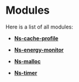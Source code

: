 
# Modules


Here is a list of all modules:


* [**Ns-cache-profile**](group__ns-cache-profile.md) 
    


















* [**Ns-energy-monitor**](group__ns-energy-monitor.md) 
    









* [**Ns-malloc**](group__ns-malloc.md) 
    







* [**Ns-timer**](group__ns-timer.md) 
    




















